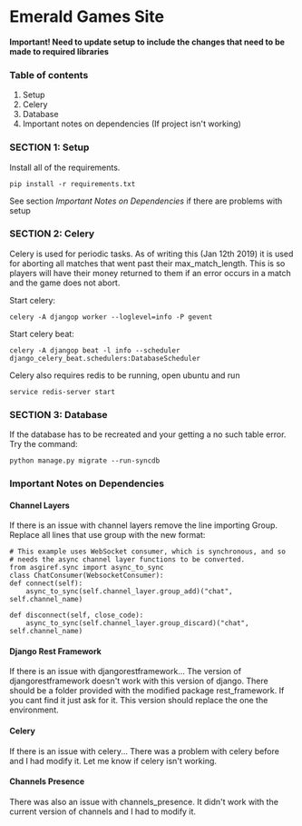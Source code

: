 <h1>Emerald Games Site</h1>
<b>Important! Need to update setup to include the changes that need to be made to required libraries</b>
<h3>Table of contents</h3>

1. Setup
2. Celery
3. Database
4. Important notes on dependencies (If project isn't working)

<h3>SECTION 1: Setup</h3>

Install all of the requirements.

<code>pip install -r requirements.txt</code>

See section <i>Important Notes on Dependencies</i> if there are problems with setup

<h3>SECTION 2: Celery</h3>
Celery is used for periodic tasks. As of writing this (Jan 12th 2019) it is used for aborting all matches that went
past their max_match_length. This is so players will have their money returned to them if an error occurs in a match
and the game does not abort.

Start celery:

<code>celery -A djangop worker --loglevel=info -P gevent</code>

Start celery beat:

<code>celery -A djangop beat -l info --scheduler django_celery_beat.schedulers:DatabaseScheduler</code>


Celery also requires redis to be running, open ubuntu and run

<code>service redis-server start</code>


<h3>SECTION 3: Database</h3>

If the database has to be recreated and your getting a no such table error. Try the command:

<code>python manage.py migrate --run-syncdb</code>

<h3>Important Notes on Dependencies</h3>
<h4>Channel Layers</h4>
If there is an issue with channel layers remove the line importing Group. Replace
all lines that use group with the new format:

    # This example uses WebSocket consumer, which is synchronous, and so
    # needs the async channel layer functions to be converted.
    from asgiref.sync import async_to_sync
    class ChatConsumer(WebsocketConsumer):
    def connect(self):
        async_to_sync(self.channel_layer.group_add)("chat", self.channel_name)

    def disconnect(self, close_code):
        async_to_sync(self.channel_layer.group_discard)("chat", self.channel_name)

<h4>Django Rest Framework</h4>
If there is an issue with djangorestframework... The version of djangorestframework doesn't work with this version of
django. There should be a folder provided with the modified package rest_framework. If you cant find it just ask for it.
This version should replace the one the environment.

<h4>Celery</h4>
If there is an issue with celery... There was a problem with celery before and I had modify it. Let me know if celery
isn't working.

<h4>Channels Presence</h4>
There was also an issue with channels_presence. It didn't work with the current version of channels and I had to modify
it.